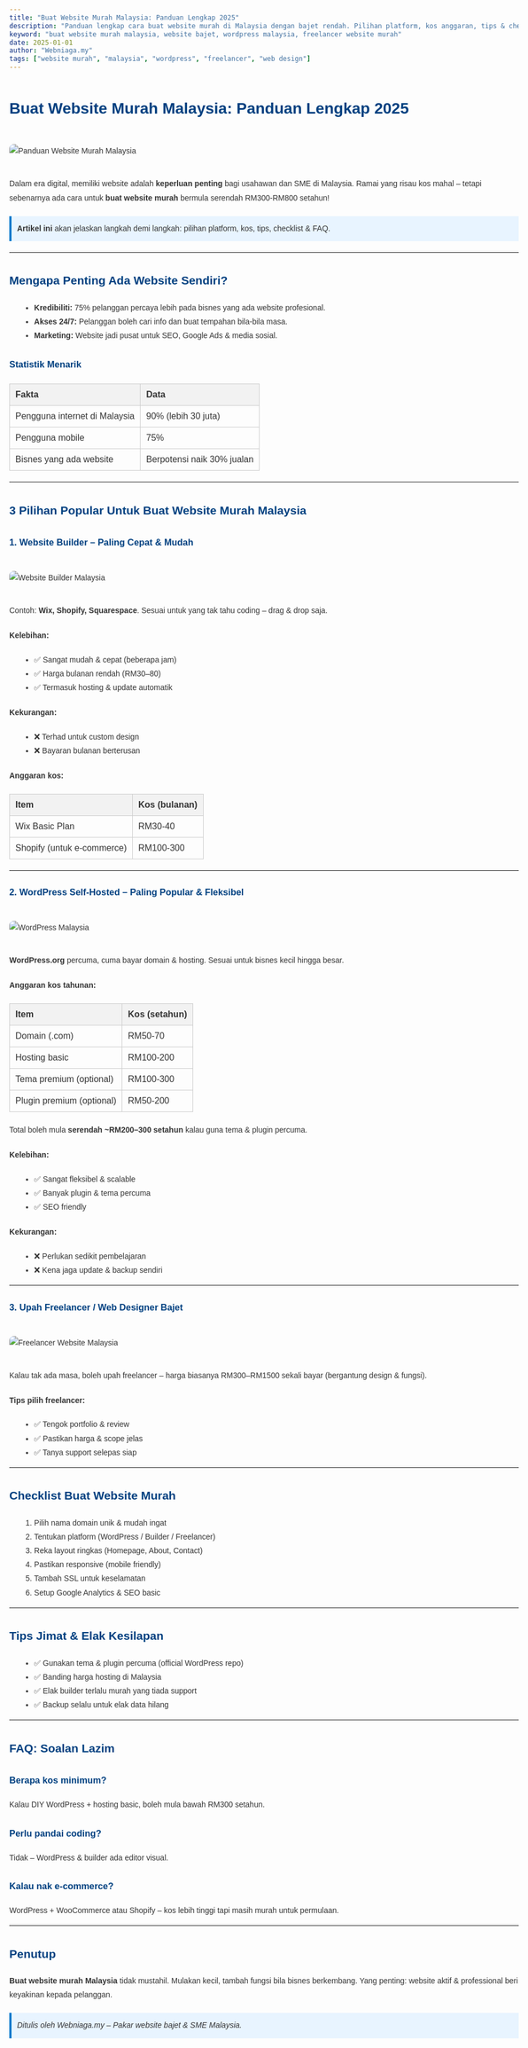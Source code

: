 ```yaml
---
title: "Buat Website Murah Malaysia: Panduan Lengkap 2025"
description: "Panduan lengkap cara buat website murah di Malaysia dengan bajet rendah. Pilihan platform, kos anggaran, tips & checklist untuk website profesional tanpa belanja besar."
keyword: "buat website murah malaysia, website bajet, wordpress malaysia, freelancer website murah"
date: 2025-01-01
author: "Webniaga.my"
tags: ["website murah", "malaysia", "wordpress", "freelancer", "web design"]
---
```


<!DOCTYPE html>
<html lang="ms">
<head>
<meta charset="UTF-8">
<meta name="viewport" content="width=device-width, initial-scale=1">
<title>Buat Website Murah Malaysia: Panduan Lengkap 2025</title>
<meta name="description" content="Panduan lengkap cara buat website murah di Malaysia dengan bajet rendah. Pilihan platform, kos anggaran, tips & checklist untuk website profesional tanpa belanja besar.">
<meta name="keywords" content="buat website murah malaysia, website bajet, wordpress malaysia, freelancer website murah">
<style>
  body { font-family: Arial, sans-serif; color: #333; max-width: 1000px; margin: auto; padding: 20px; line-height: 1.8; }
  h1, h2, h3 { color: #004080; margin-top: 1.5em; }
  img { max-width: 100%; height: auto; margin: 20px 0; border-radius: 8px; }
  table { width: 100%; border-collapse: collapse; margin: 20px 0; }
  th, td { border: 1px solid #ccc; padding: 10px; text-align: left; }
  th { background: #f2f2f2; }
  ul, ol { margin-left: 1.5em; }
  p { margin: 1em 0; }
  .highlight { background: #e8f4ff; padding: 10px; border-left: 4px solid #007acc; margin: 20px 0; }
</style>
</head>
<body>

<h1>Buat Website Murah Malaysia: Panduan Lengkap 2025</h1>

<img src="https://images.pexels.com/photos/196644/pexels-photo-196644.jpeg?auto=compress&cs=tinysrgb&w=1200&h=600&fit=crop" alt="Panduan Website Murah Malaysia">

<p>Dalam era digital, memiliki website adalah <strong>keperluan penting</strong> bagi usahawan dan SME di Malaysia. Ramai yang risau kos mahal – tetapi sebenarnya ada cara untuk <strong>buat website murah</strong> bermula serendah RM300-RM800 setahun!</p>

<div class="highlight">
<strong>Artikel ini</strong> akan jelaskan langkah demi langkah: pilihan platform, kos, tips, checklist & FAQ.
</div>

<hr>

<h2>Mengapa Penting Ada Website Sendiri?</h2>

<ul>
  <li><strong>Kredibiliti:</strong> 75% pelanggan percaya lebih pada bisnes yang ada website profesional.</li>
  <li><strong>Akses 24/7:</strong> Pelanggan boleh cari info dan buat tempahan bila-bila masa.</li>
  <li><strong>Marketing:</strong> Website jadi pusat untuk SEO, Google Ads & media sosial.</li>
</ul>

<h3>Statistik Menarik</h3>
<table>
<tr>
<th>Fakta</th><th>Data</th>
</tr>
<tr>
<td>Pengguna internet di Malaysia</td><td>90% (lebih 30 juta)</td>
</tr>
<tr>
<td>Pengguna mobile</td><td>75%</td>
</tr>
<tr>
<td>Bisnes yang ada website</td><td>Berpotensi naik 30% jualan</td>
</tr>
</table>

<hr>

<h2>3 Pilihan Popular Untuk Buat Website Murah Malaysia</h2>

<h3>1. Website Builder – Paling Cepat & Mudah</h3>

<img src="https://images.pexels.com/photos/265087/pexels-photo-265087.jpeg?auto=compress&cs=tinysrgb&w=800&h=400&fit=crop" alt="Website Builder Malaysia">

<p>Contoh: <strong>Wix, Shopify, Squarespace</strong>. Sesuai untuk yang tak tahu coding – drag & drop saja.</p>

<h4>Kelebihan:</h4>
<ul>
<li>✅ Sangat mudah & cepat (beberapa jam)</li>
<li>✅ Harga bulanan rendah (RM30–80)</li>
<li>✅ Termasuk hosting & update automatik</li>
</ul>

<h4>Kekurangan:</h4>
<ul>
<li>❌ Terhad untuk custom design</li>
<li>❌ Bayaran bulanan berterusan</li>
</ul>

<h4>Anggaran kos:</h4>
<table>
<tr><th>Item</th><th>Kos (bulanan)</th></tr>
<tr><td>Wix Basic Plan</td><td>RM30-40</td></tr>
<tr><td>Shopify (untuk e-commerce)</td><td>RM100-300</td></tr>
</table>

<hr>

<h3>2. WordPress Self-Hosted – Paling Popular & Fleksibel</h3>

<img src="https://images.pexels.com/photos/270404/pexels-photo-270404.jpeg?auto=compress&cs=tinysrgb&w=800&h=400&fit=crop" alt="WordPress Malaysia">

<p><strong>WordPress.org</strong> percuma, cuma bayar domain & hosting. Sesuai untuk bisnes kecil hingga besar.</p>

<h4>Anggaran kos tahunan:</h4>
<table>
<tr><th>Item</th><th>Kos (setahun)</th></tr>
<tr><td>Domain (.com)</td><td>RM50-70</td></tr>
<tr><td>Hosting basic</td><td>RM100-200</td></tr>
<tr><td>Tema premium (optional)</td><td>RM100-300</td></tr>
<tr><td>Plugin premium (optional)</td><td>RM50-200</td></tr>
</table>

<p>Total boleh mula <strong>serendah ~RM200–300 setahun</strong> kalau guna tema & plugin percuma.</p>

<h4>Kelebihan:</h4>
<ul>
<li>✅ Sangat fleksibel & scalable</li>
<li>✅ Banyak plugin & tema percuma</li>
<li>✅ SEO friendly</li>
</ul>

<h4>Kekurangan:</h4>
<ul>
<li>❌ Perlukan sedikit pembelajaran</li>
<li>❌ Kena jaga update & backup sendiri</li>
</ul>

<hr>

<h3>3. Upah Freelancer / Web Designer Bajet</h3>

<img src="https://images.pexels.com/photos/1181271/pexels-photo-1181271.jpeg?auto=compress&cs=tinysrgb&w=800&h=400&fit=crop" alt="Freelancer Website Malaysia">

<p>Kalau tak ada masa, boleh upah freelancer – harga biasanya RM300–RM1500 sekali bayar (bergantung design & fungsi).</p>

<h4>Tips pilih freelancer:</h4>
<ul>
<li>✅ Tengok portfolio & review</li>
<li>✅ Pastikan harga & scope jelas</li>
<li>✅ Tanya support selepas siap</li>
</ul>

<hr>

<h2>Checklist Buat Website Murah</h2>
<ol>
<li>Pilih nama domain unik & mudah ingat</li>
<li>Tentukan platform (WordPress / Builder / Freelancer)</li>
<li>Reka layout ringkas (Homepage, About, Contact)</li>
<li>Pastikan responsive (mobile friendly)</li>
<li>Tambah SSL untuk keselamatan</li>
<li>Setup Google Analytics & SEO basic</li>
</ol>

<hr>

<h2>Tips Jimat & Elak Kesilapan</h2>
<ul>
<li>✅ Gunakan tema & plugin percuma (official WordPress repo)</li>
<li>✅ Banding harga hosting di Malaysia</li>
<li>✅ Elak builder terlalu murah yang tiada support</li>
<li>✅ Backup selalu untuk elak data hilang</li>
</ul>

<hr>

<h2>FAQ: Soalan Lazim</h2>

<h3>Berapa kos minimum?</h3>
<p>Kalau DIY WordPress + hosting basic, boleh mula bawah RM300 setahun.</p>

<h3>Perlu pandai coding?</h3>
<p>Tidak – WordPress & builder ada editor visual.</p>

<h3>Kalau nak e-commerce?</h3>
<p>WordPress + WooCommerce atau Shopify – kos lebih tinggi tapi masih murah untuk permulaan.</p>

<hr>

<h2>Penutup</h2>
<p><strong>Buat website murah Malaysia</strong> tidak mustahil. Mulakan kecil, tambah fungsi bila bisnes berkembang. Yang penting: website aktif & professional beri keyakinan kepada pelanggan.</p>

<div class="highlight">
<em>Ditulis oleh Webniaga.my – Pakar website bajet & SME Malaysia.</em>
</div>

</body>
</html>